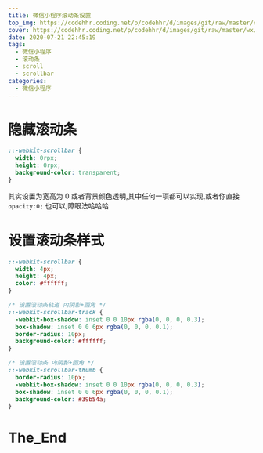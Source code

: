 ```yaml
---
title: 微信小程序滚动条设置
top_img: https://codehhr.coding.net/p/codehhr/d/images/git/raw/master/csslayouts/sunrise.jpg
cover: https://codehhr.coding.net/p/codehhr/d/images/git/raw/master/wx/wxminipro.jpg
date: 2020-07-21 22:45:19
tags:
  - 微信小程序
  - 滚动条
  - scroll
  - scrollbar
categories:
  - 微信小程序
---
```


# 隐藏滚动条

```css
::-webkit-scrollbar {
  width: 0rpx;
  height: 0rpx;
  background-color: transparent;
}
```

其实设置为宽高为 0 或者背景颜色透明,其中任何一项都可以实现,或者你直接 `opacity:0;` 也可以,障眼法哈哈哈

# 设置滚动条样式

```css
::-webkit-scrollbar {
  width: 4px;
  height: 4px;
  color: #ffffff;
}

/* 设置滚动条轨道 内阴影+圆角 */
::-webkit-scrollbar-track {
  -webkit-box-shadow: inset 0 0 10px rgba(0, 0, 0, 0.3);
  box-shadow: inset 0 0 6px rgba(0, 0, 0, 0.1);
  border-radius: 10px;
  background-color: #ffffff;
}

/* 设置滚动条 内阴影+圆角 */
::-webkit-scrollbar-thumb {
  border-radius: 10px;
  -webkit-box-shadow: inset 0 0 10px rgba(0, 0, 0, 0.3);
  box-shadow: inset 0 0 6px rgba(0, 0, 0, 0.1);
  background-color: #39b54a;
}
```

# The_End
